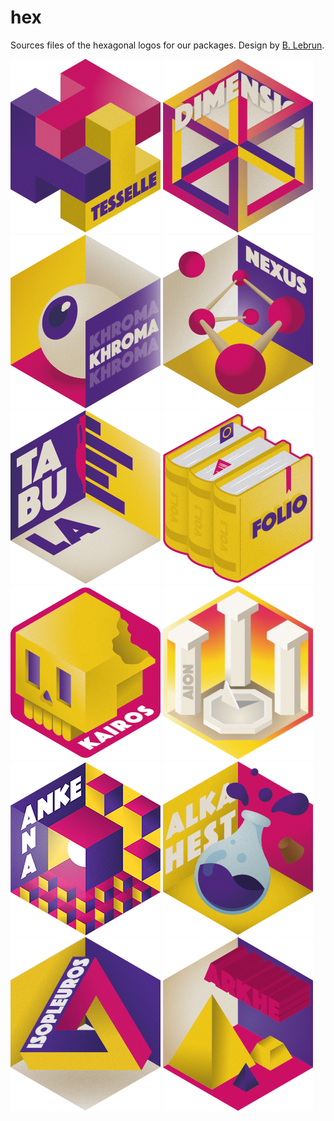 # hex

<!-- badges: start -->
<!-- badges: end -->

Sources files of the hexagonal logos for our packages. Design by [B. Lebrun](https://github.com/blebrun).

![tesselle](https://raw.githubusercontent.com/tesselle/hex/master/png/tesselle%40240px.png)
![dimensio](https://raw.githubusercontent.com/tesselle/hex/master/png/dimensio%40240px.png)
![khroma](https://raw.githubusercontent.com/tesselle/hex/master/png/khroma%40240px.png)
![nexus](https://raw.githubusercontent.com/tesselle/hex/master/png/nexus%40240px.png)
![tabula](https://raw.githubusercontent.com/tesselle/hex/master/png/tabula%40240px.png)
![folio](https://raw.githubusercontent.com/tesselle/hex/master/png/folio%40240px.png)
![kairos](https://raw.githubusercontent.com/tesselle/hex/master/png/kairos%40240px.png)
![aion](https://raw.githubusercontent.com/tesselle/hex/master/png/aion%40240px.png)
![ananke](https://raw.githubusercontent.com/tesselle/hex/master/png/ananke%40240px.png)
![alkahest](https://raw.githubusercontent.com/tesselle/hex/master/png/alkahest%40240px.png)
![isopleuros](https://raw.githubusercontent.com/tesselle/hex/master/png/isopleuros%40240px.png)
![arkhe](https://raw.githubusercontent.com/tesselle/hex/master/png/arkhe%40240px.png)

